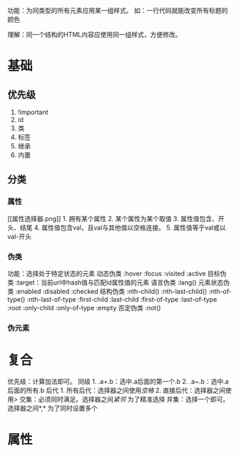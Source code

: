 功能：为同类型的所有元素应用某一组样式。
如：一行代码就能改变所有标题的颜色

理解：同一个结构的HTML内容应使用同一组样式，方便修改。

# 基础
## 优先级
1. !important
2. id
3. 类
4. 标签
5. 继承
6. 内置
## 分类
### 属性
[[属性选择器.png]] 
	1. 拥有某个属性
	2. 某个属性为某个取值
	3. 属性值包含、开头、结尾
	4. 属性值包含val，且val与其他值以空格连接。
	5. 属性值等于val或以val-开头
### 伪类
功能：选择处于特定状态的元素
动态伪类
	:hover
	:focus
	:visited
	:active
目标伪类
	:target：当前url中hash值与匹配id属性值的元素
语言伪类
	:lang()
元素状态伪类
	:enabled
	:disabled
	:checked
结构伪类
	:nth-child()
	:nth-last-child()
	:nth-of-type()
	:nth-last-of-type
	:first-child
	:last-child
	:first-of-type
	:last-of-type
	:root
	:only-child
	:only-of-type
	:empty
否定伪类
	:not()
### 伪元素
# 复合
优先级：计算加法即可。
同级
	1. .a+.b：选中.a后面的第一个.b
	2. .a~.b：选中.a后面的所有.b
后代
	1. 所有后代：选择器之间使用*空格* 
	2. 直接后代：选择器之间使用>
交集：必须同时满足。选择器之间*紧邻*
	为了精准选择
并集：选择一个即可。选择器之间*,* 
	为了同时设置多个

# 属性
